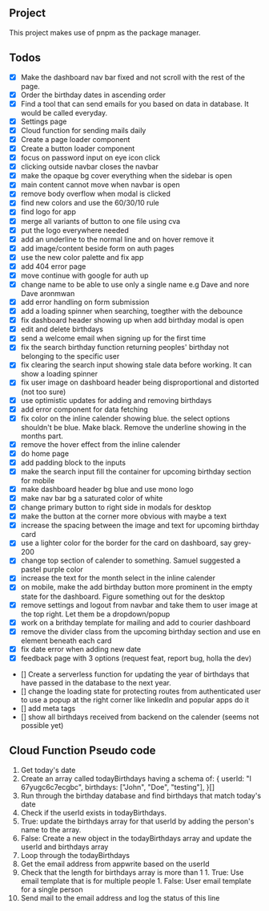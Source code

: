 ## Project
This project makes use of pnpm as the package manager.

## Todos 
- [x] Make the dashboard nav bar fixed and not scroll with the rest of the page.
- [x] Order the birthday dates in ascending order
- [x] Find a tool that can send emails for you based on data in database. It would be called everyday.
- [x] Settings page
- [x] Cloud function for sending mails daily
- [x] Create a page loader component
- [x] Create a button loader component
- [x] focus on password input on eye icon click
- [x] clicking outside navbar closes the navbar
- [x] make the opaque bg cover everything when the sidebar is open
- [x] main content cannot move when navbar is open
- [x] remove body overflow when modal is clicked
- [x] find new colors and use the 60/30/10 rule
- [x] find logo for app
- [x] merge all variants of button to one file using cva
- [x] put the logo everywhere needed
- [x] add an underline to the normal line and on hover remove it
- [x] add image/content beside form on auth pages
- [x] use the new color palette and fix app
- [x] add 404 error page
- [x] move continue with google for auth up
- [x] change name to be able to use only a single name e.g Dave and nore Dave aronmwan
- [x] add error handling on form submission
- [x] add a loading spinner when searching, toegther with the debounce
- [x] fix dashboard header showing up when add birthday modal is open
- [x] edit and delete birthdays
- [x] send a welcome email when signing up for the first time
- [x] fix the search birthday function returning peoples' birthday not belonging to the specific user
- [x] fix clearing the search input showing stale data before working. It can show a loading spinner
- [x] fix user image on dashboard header being disproportional and distorted (not too sure)
- [x] use optimistic updates for adding and removing birthdays
- [x] add error component for data fetching
- [x] fix color on the inline calender showing blue. the select options shouldn't be blue. Make black. Remove the underline showing in the months part.
- [x] remove the hover effect from the inline calender
- [x] do home page
- [x] add padding block to the inputs 
- [x] make the search input fill the container for upcoming birthday section for mobile
- [x] make dashboard header bg blue and use mono logo
- [x] make nav bar bg a saturated color of white
- [x] change primary button to right side in modals for desktop
- [x] make the button at the corner more obvious with maybe a text
- [x] increase the spacing between the image and text for upcoming birthday card
- [x] use a lighter color for the border for the card on dashboard, say grey-200
- [x] change top section of calender to something. Samuel suggested a pastel purple color
- [x] increase the text for the month select in the inline calender
- [x] on mobile, make the add birthday button more prominent in the empty state for the dashboard. Figure something out for the desktop
- [x] remove settings and logout from navbar and take them to user image at the top right. Let them be a dropdown/popup
- [x] work on a brithday template for mailing and add to courier dashboard
- [x] remove the divider class from the upcoming birthday section and use en element beneath each card
- [x] fix date error when adding new date
- [x] feedback page with 3 options (request feat, report bug, holla the dev)
- [] Create a serverless function for updating the year of birthdays that have passed in the database to the next year.
- [] change the loading state for protecting routes from authenticated user to use a popup at the right corner like linkedIn and popular apps do it
- [] add meta tags
- [] show all birthdays received from backend on the calender (seems not possible yet)

## Cloud Function Pseudo code
1. Get today's date
1. Create an array called todayBirthdays having a schema of:
  {
    userId: "I 67yugc6c7ecgbc",
    birthdays: ["John", "Doe", "testing"],
  }[]
1. Run through the birthday database and find birthdays that match today's date
1. Check if the userId exists in todayBirthdays.
  1. True: update the birthdays array for that userId by adding the person's name to the array. 
  1. False: Create a new object in the todayBirthdays array and update the userId and birthdays array
1. Loop through the todayBirthdays
  1. Get the email address from appwrite based on the userId
  1. Check that the length for birthdays array is more than 1
    1. True: Use email template that is for multiple people
    1. False: User email template for a single person 
  1. Send mail to the email address and log the status of this line